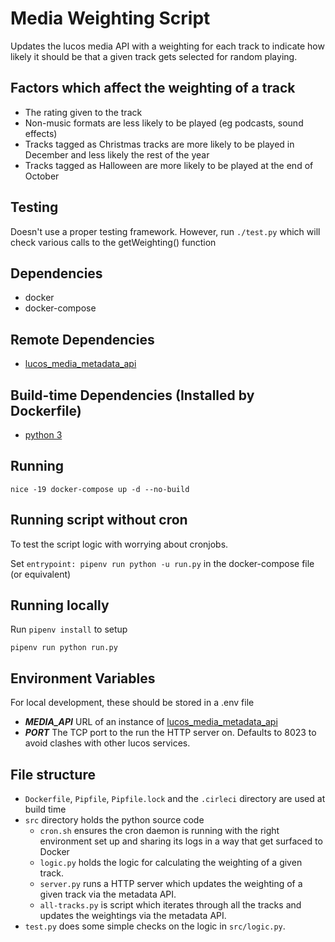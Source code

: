 # Media Weighting Script

Updates the lucos media API with a weighting for each track to indicate how likely it should be that a given track gets selected for random playing.

## Factors which affect the weighting of a track

* The rating given to the track
* Non-music formats are less likely to be played (eg podcasts, sound effects)
* Tracks tagged as Christmas tracks are more likely to be played in December and less likely the rest of the year
* Tracks tagged as Halloween are more likely to be played at the end of October

## Testing

Doesn't use a proper testing framework.  However, run
`./test.py`
which will check various calls to the getWeighting() function

## Dependencies

* docker
* docker-compose

## Remote Dependencies

* [lucos_media_metadata_api](https://github.com/lucas42/lucos_media_metadata_api)

## Build-time Dependencies (Installed by Dockerfile)

* [python 3](https://www.python.org/download/releases/3.0/)

## Running
`nice -19 docker-compose up -d --no-build`

## Running script without cron

To test the script logic with worrying about cronjobs.

Set `entrypoint: pipenv run python -u run.py` in the docker-compose file (or equivalent)

## Running locally

Run `pipenv install` to setup

`pipenv run python run.py`


## Environment Variables
For local development, these should be stored in a .env file

* _**MEDIA_API**_ URL of an instance of [lucos_media_metadata_api](https://github.com/lucas42/lucos_media_metadata_api)
* _**PORT**_ The TCP port to the run the HTTP server on.  Defaults to 8023 to avoid clashes with other lucos services.

## File structure

* `Dockerfile`, `Pipfile`, `Pipfile.lock` and the `.cirleci` directory are used at build time
* `src` directory holds the python source code
  - `cron.sh` ensures the cron daemon is running with the right environment set up and sharing its logs in a way that get surfaced to Docker
  - `logic.py` holds the logic for calculating the weighting of a given track.
  - `server.py` runs a HTTP server which updates the weighting of a given track via the metadata API.
  - `all-tracks.py` is script which iterates through all the tracks and updates the weightings via the metadata API.
* `test.py` does some simple checks on the logic in `src/logic.py`.